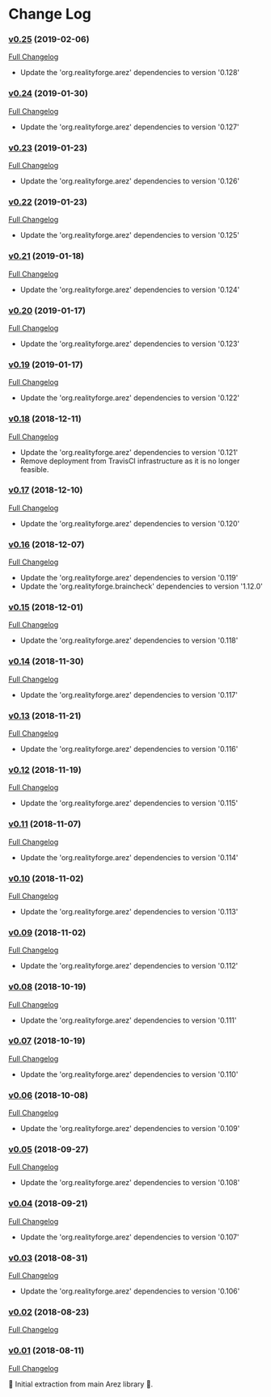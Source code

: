 # Change Log

### [v0.25](https://github.com/arez/arez-when/tree/v0.25) (2019-02-06)
[Full Changelog](https://github.com/arez/arez-when/compare/v0.24...v0.25)

* Update the 'org.realityforge.arez' dependencies to version '0.128'

### [v0.24](https://github.com/arez/arez-when/tree/v0.24) (2019-01-30)
[Full Changelog](https://github.com/arez/arez-when/compare/v0.23...v0.24)

* Update the 'org.realityforge.arez' dependencies to version '0.127'

### [v0.23](https://github.com/arez/arez-when/tree/v0.23) (2019-01-23)
[Full Changelog](https://github.com/arez/arez-when/compare/v0.22...v0.23)

* Update the 'org.realityforge.arez' dependencies to version '0.126'

### [v0.22](https://github.com/arez/arez-when/tree/v0.22) (2019-01-23)
[Full Changelog](https://github.com/arez/arez-when/compare/v0.21...v0.22)

* Update the 'org.realityforge.arez' dependencies to version '0.125'

### [v0.21](https://github.com/arez/arez-when/tree/v0.21) (2019-01-18)
[Full Changelog](https://github.com/arez/arez-when/compare/v0.20...v0.21)

* Update the 'org.realityforge.arez' dependencies to version '0.124'

### [v0.20](https://github.com/arez/arez-when/tree/v0.20) (2019-01-17)
[Full Changelog](https://github.com/arez/arez-when/compare/v0.19...v0.20)

* Update the 'org.realityforge.arez' dependencies to version '0.123'

### [v0.19](https://github.com/arez/arez-when/tree/v0.19) (2019-01-17)
[Full Changelog](https://github.com/arez/arez-when/compare/v0.18...v0.19)

* Update the 'org.realityforge.arez' dependencies to version '0.122'

### [v0.18](https://github.com/arez/arez-when/tree/v0.18) (2018-12-11)
[Full Changelog](https://github.com/arez/arez-when/compare/v0.17...v0.18)

* Update the 'org.realityforge.arez' dependencies to version '0.121'
* Remove deployment from TravisCI infrastructure as it is no longer feasible.

### [v0.17](https://github.com/arez/arez-when/tree/v0.17) (2018-12-10)
[Full Changelog](https://github.com/arez/arez-when/compare/v0.16...v0.17)

* Update the 'org.realityforge.arez' dependencies to version '0.120'

### [v0.16](https://github.com/arez/arez-when/tree/v0.16) (2018-12-07)
[Full Changelog](https://github.com/arez/arez-when/compare/v0.15...v0.16)

* Update the 'org.realityforge.arez' dependencies to version '0.119'
* Update the 'org.realityforge.braincheck' dependencies to version '1.12.0'

### [v0.15](https://github.com/arez/arez-when/tree/v0.15) (2018-12-01)
[Full Changelog](https://github.com/arez/arez-when/compare/v0.14...v0.15)

* Update the 'org.realityforge.arez' dependencies to version '0.118'

### [v0.14](https://github.com/arez/arez-when/tree/v0.14) (2018-11-30)
[Full Changelog](https://github.com/arez/arez-when/compare/v0.13...v0.14)

* Update the 'org.realityforge.arez' dependencies to version '0.117'

### [v0.13](https://github.com/arez/arez-when/tree/v0.13) (2018-11-21)
[Full Changelog](https://github.com/arez/arez-when/compare/v0.12...v0.13)

* Update the 'org.realityforge.arez' dependencies to version '0.116'

### [v0.12](https://github.com/arez/arez-when/tree/v0.12) (2018-11-19)
[Full Changelog](https://github.com/arez/arez-when/compare/v0.11...v0.12)

* Update the 'org.realityforge.arez' dependencies to version '0.115'

### [v0.11](https://github.com/arez/arez-when/tree/v0.11) (2018-11-07)
[Full Changelog](https://github.com/arez/arez-when/compare/v0.10...v0.11)

* Update the 'org.realityforge.arez' dependencies to version '0.114'

### [v0.10](https://github.com/arez/arez-when/tree/v0.10) (2018-11-02)
[Full Changelog](https://github.com/arez/arez-when/compare/v0.09...v0.10)

* Update the 'org.realityforge.arez' dependencies to version '0.113'

### [v0.09](https://github.com/arez/arez-when/tree/v0.09) (2018-11-02)
[Full Changelog](https://github.com/arez/arez-when/compare/v0.08...v0.09)

* Update the 'org.realityforge.arez' dependencies to version '0.112'

### [v0.08](https://github.com/arez/arez-when/tree/v0.08) (2018-10-19)
[Full Changelog](https://github.com/arez/arez-when/compare/v0.07...v0.08)

* Update the 'org.realityforge.arez' dependencies to version '0.111'

### [v0.07](https://github.com/arez/arez-when/tree/v0.07) (2018-10-19)
[Full Changelog](https://github.com/arez/arez-when/compare/v0.06...v0.07)

* Update the 'org.realityforge.arez' dependencies to version '0.110'

### [v0.06](https://github.com/arez/arez-when/tree/v0.06) (2018-10-08)
[Full Changelog](https://github.com/arez/arez-when/compare/v0.05...v0.06)

* Update the 'org.realityforge.arez' dependencies to version '0.109'

### [v0.05](https://github.com/arez/arez-when/tree/v0.05) (2018-09-27)
[Full Changelog](https://github.com/arez/arez-when/compare/v0.04...v0.05)

* Update the 'org.realityforge.arez' dependencies to version '0.108'

### [v0.04](https://github.com/arez/arez-when/tree/v0.04) (2018-09-21)
[Full Changelog](https://github.com/arez/arez-when/compare/v0.03...v0.04)

* Update the 'org.realityforge.arez' dependencies to version '0.107'

### [v0.03](https://github.com/arez/arez-when/tree/v0.03) (2018-08-31)
[Full Changelog](https://github.com/arez/arez-when/compare/v0.02...v0.03)

* Update the 'org.realityforge.arez' dependencies to version '0.106'

### [v0.02](https://github.com/arez/arez-when/tree/v0.02) (2018-08-23)
[Full Changelog](https://github.com/arez/arez-when/compare/v0.01...v0.02)

### [v0.01](https://github.com/arez/arez-when/tree/v0.01) (2018-08-11)
[Full Changelog](https://github.com/arez/arez-when/compare/7e1f88f642def7721ee41439d0afd181a23745a0...v0.01)

 ‎🎉	Initial extraction from main Arez library ‎🎉.
